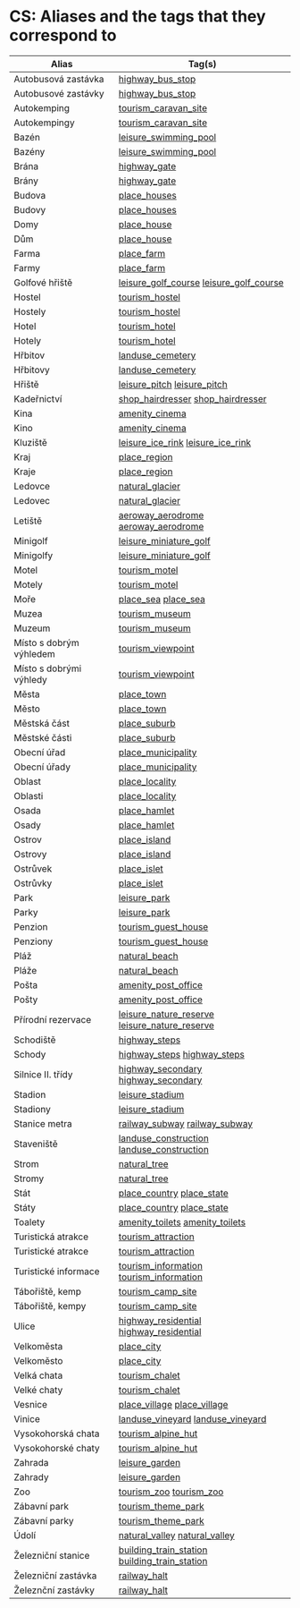# CS: Aliases and the tags that they correspond to

Alias | Tag(s) 
--- | --- 
Autobusová zastávka |  [highway\_bus\_stop](https://taginfo.openstreetmap.org/tags/highway=bus_stop)
Autobusové zastávky |  [highway\_bus\_stop](https://taginfo.openstreetmap.org/tags/highway=bus_stop)
Autokemping |  [tourism\_caravan\_site](https://taginfo.openstreetmap.org/tags/tourism=caravan_site)
Autokempingy |  [tourism\_caravan\_site](https://taginfo.openstreetmap.org/tags/tourism=caravan_site)
Bazén |  [leisure\_swimming\_pool](https://taginfo.openstreetmap.org/tags/leisure=swimming_pool)
Bazény |  [leisure\_swimming\_pool](https://taginfo.openstreetmap.org/tags/leisure=swimming_pool)
Brána |  [highway\_gate](https://taginfo.openstreetmap.org/tags/highway=gate)
Brány |  [highway\_gate](https://taginfo.openstreetmap.org/tags/highway=gate)
Budova |  [place\_houses](https://taginfo.openstreetmap.org/tags/place=houses)
Budovy |  [place\_houses](https://taginfo.openstreetmap.org/tags/place=houses)
Domy |  [place\_house](https://taginfo.openstreetmap.org/tags/place=house)
Dům |  [place\_house](https://taginfo.openstreetmap.org/tags/place=house)
Farma |  [place\_farm](https://taginfo.openstreetmap.org/tags/place=farm)
Farmy |  [place\_farm](https://taginfo.openstreetmap.org/tags/place=farm)
Golfové hřiště |  [leisure\_golf\_course](https://taginfo.openstreetmap.org/tags/leisure=golf_course) [leisure\_golf\_course](https://taginfo.openstreetmap.org/tags/leisure=golf_course)
Hostel |  [tourism\_hostel](https://taginfo.openstreetmap.org/tags/tourism=hostel)
Hostely |  [tourism\_hostel](https://taginfo.openstreetmap.org/tags/tourism=hostel)
Hotel |  [tourism\_hotel](https://taginfo.openstreetmap.org/tags/tourism=hotel)
Hotely |  [tourism\_hotel](https://taginfo.openstreetmap.org/tags/tourism=hotel)
Hřbitov |  [landuse\_cemetery](https://taginfo.openstreetmap.org/tags/landuse=cemetery)
Hřbitovy |  [landuse\_cemetery](https://taginfo.openstreetmap.org/tags/landuse=cemetery)
Hřiště |  [leisure\_pitch](https://taginfo.openstreetmap.org/tags/leisure=pitch) [leisure\_pitch](https://taginfo.openstreetmap.org/tags/leisure=pitch)
Kadeřnictví |  [shop\_hairdresser](https://taginfo.openstreetmap.org/tags/shop=hairdresser) [shop\_hairdresser](https://taginfo.openstreetmap.org/tags/shop=hairdresser)
Kina |  [amenity\_cinema](https://taginfo.openstreetmap.org/tags/amenity=cinema)
Kino |  [amenity\_cinema](https://taginfo.openstreetmap.org/tags/amenity=cinema)
Kluziště |  [leisure\_ice\_rink](https://taginfo.openstreetmap.org/tags/leisure=ice_rink) [leisure\_ice\_rink](https://taginfo.openstreetmap.org/tags/leisure=ice_rink)
Kraj |  [place\_region](https://taginfo.openstreetmap.org/tags/place=region)
Kraje |  [place\_region](https://taginfo.openstreetmap.org/tags/place=region)
Ledovce |  [natural\_glacier](https://taginfo.openstreetmap.org/tags/natural=glacier)
Ledovec |  [natural\_glacier](https://taginfo.openstreetmap.org/tags/natural=glacier)
Letiště |  [aeroway\_aerodrome](https://taginfo.openstreetmap.org/tags/aeroway=aerodrome) [aeroway\_aerodrome](https://taginfo.openstreetmap.org/tags/aeroway=aerodrome)
Minigolf |  [leisure\_miniature\_golf](https://taginfo.openstreetmap.org/tags/leisure=miniature_golf)
Minigolfy |  [leisure\_miniature\_golf](https://taginfo.openstreetmap.org/tags/leisure=miniature_golf)
Motel |  [tourism\_motel](https://taginfo.openstreetmap.org/tags/tourism=motel)
Motely |  [tourism\_motel](https://taginfo.openstreetmap.org/tags/tourism=motel)
Moře |  [place\_sea](https://taginfo.openstreetmap.org/tags/place=sea) [place\_sea](https://taginfo.openstreetmap.org/tags/place=sea)
Muzea |  [tourism\_museum](https://taginfo.openstreetmap.org/tags/tourism=museum)
Muzeum |  [tourism\_museum](https://taginfo.openstreetmap.org/tags/tourism=museum)
Místo s dobrým výhledem |  [tourism\_viewpoint](https://taginfo.openstreetmap.org/tags/tourism=viewpoint)
Místo s dobrými výhledy |  [tourism\_viewpoint](https://taginfo.openstreetmap.org/tags/tourism=viewpoint)
Města |  [place\_town](https://taginfo.openstreetmap.org/tags/place=town)
Město |  [place\_town](https://taginfo.openstreetmap.org/tags/place=town)
Městská část |  [place\_suburb](https://taginfo.openstreetmap.org/tags/place=suburb)
Městské části |  [place\_suburb](https://taginfo.openstreetmap.org/tags/place=suburb)
Obecní úřad |  [place\_municipality](https://taginfo.openstreetmap.org/tags/place=municipality)
Obecní úřady |  [place\_municipality](https://taginfo.openstreetmap.org/tags/place=municipality)
Oblast |  [place\_locality](https://taginfo.openstreetmap.org/tags/place=locality)
Oblasti |  [place\_locality](https://taginfo.openstreetmap.org/tags/place=locality)
Osada |  [place\_hamlet](https://taginfo.openstreetmap.org/tags/place=hamlet)
Osady |  [place\_hamlet](https://taginfo.openstreetmap.org/tags/place=hamlet)
Ostrov |  [place\_island](https://taginfo.openstreetmap.org/tags/place=island)
Ostrovy |  [place\_island](https://taginfo.openstreetmap.org/tags/place=island)
Ostrůvek |  [place\_islet](https://taginfo.openstreetmap.org/tags/place=islet)
Ostrůvky |  [place\_islet](https://taginfo.openstreetmap.org/tags/place=islet)
Park |  [leisure\_park](https://taginfo.openstreetmap.org/tags/leisure=park)
Parky |  [leisure\_park](https://taginfo.openstreetmap.org/tags/leisure=park)
Penzion |  [tourism\_guest\_house](https://taginfo.openstreetmap.org/tags/tourism=guest_house)
Penziony |  [tourism\_guest\_house](https://taginfo.openstreetmap.org/tags/tourism=guest_house)
Pláž |  [natural\_beach](https://taginfo.openstreetmap.org/tags/natural=beach)
Pláže |  [natural\_beach](https://taginfo.openstreetmap.org/tags/natural=beach)
Pošta |  [amenity\_post\_office](https://taginfo.openstreetmap.org/tags/amenity=post_office)
Pošty |  [amenity\_post\_office](https://taginfo.openstreetmap.org/tags/amenity=post_office)
Přírodní rezervace |  [leisure\_nature\_reserve](https://taginfo.openstreetmap.org/tags/leisure=nature_reserve) [leisure\_nature\_reserve](https://taginfo.openstreetmap.org/tags/leisure=nature_reserve)
Schodiště |  [highway\_steps](https://taginfo.openstreetmap.org/tags/highway=steps)
Schody |  [highway\_steps](https://taginfo.openstreetmap.org/tags/highway=steps) [highway\_steps](https://taginfo.openstreetmap.org/tags/highway=steps)
Silnice II. třídy |  [highway\_secondary](https://taginfo.openstreetmap.org/tags/highway=secondary) [highway\_secondary](https://taginfo.openstreetmap.org/tags/highway=secondary)
Stadion |  [leisure\_stadium](https://taginfo.openstreetmap.org/tags/leisure=stadium)
Stadiony |  [leisure\_stadium](https://taginfo.openstreetmap.org/tags/leisure=stadium)
Stanice metra |  [railway\_subway](https://taginfo.openstreetmap.org/tags/railway=subway) [railway\_subway](https://taginfo.openstreetmap.org/tags/railway=subway)
Staveniště |  [landuse\_construction](https://taginfo.openstreetmap.org/tags/landuse=construction) [landuse\_construction](https://taginfo.openstreetmap.org/tags/landuse=construction)
Strom |  [natural\_tree](https://taginfo.openstreetmap.org/tags/natural=tree)
Stromy |  [natural\_tree](https://taginfo.openstreetmap.org/tags/natural=tree)
Stát |  [place\_country](https://taginfo.openstreetmap.org/tags/place=country) [place\_state](https://taginfo.openstreetmap.org/tags/place=state)
Státy |  [place\_country](https://taginfo.openstreetmap.org/tags/place=country) [place\_state](https://taginfo.openstreetmap.org/tags/place=state)
Toalety |  [amenity\_toilets](https://taginfo.openstreetmap.org/tags/amenity=toilets) [amenity\_toilets](https://taginfo.openstreetmap.org/tags/amenity=toilets)
Turistická atrakce |  [tourism\_attraction](https://taginfo.openstreetmap.org/tags/tourism=attraction)
Turistické atrakce |  [tourism\_attraction](https://taginfo.openstreetmap.org/tags/tourism=attraction)
Turistické informace |  [tourism\_information](https://taginfo.openstreetmap.org/tags/tourism=information) [tourism\_information](https://taginfo.openstreetmap.org/tags/tourism=information)
Tábořiště, kemp |  [tourism\_camp\_site](https://taginfo.openstreetmap.org/tags/tourism=camp_site)
Tábořiště, kempy |  [tourism\_camp\_site](https://taginfo.openstreetmap.org/tags/tourism=camp_site)
Ulice |  [highway\_residential](https://taginfo.openstreetmap.org/tags/highway=residential) [highway\_residential](https://taginfo.openstreetmap.org/tags/highway=residential)
Velkoměsta |  [place\_city](https://taginfo.openstreetmap.org/tags/place=city)
Velkoměsto |  [place\_city](https://taginfo.openstreetmap.org/tags/place=city)
Velká chata |  [tourism\_chalet](https://taginfo.openstreetmap.org/tags/tourism=chalet)
Velké chaty |  [tourism\_chalet](https://taginfo.openstreetmap.org/tags/tourism=chalet)
Vesnice |  [place\_village](https://taginfo.openstreetmap.org/tags/place=village) [place\_village](https://taginfo.openstreetmap.org/tags/place=village)
Vinice |  [landuse\_vineyard](https://taginfo.openstreetmap.org/tags/landuse=vineyard) [landuse\_vineyard](https://taginfo.openstreetmap.org/tags/landuse=vineyard)
Vysokohorská chata |  [tourism\_alpine\_hut](https://taginfo.openstreetmap.org/tags/tourism=alpine_hut)
Vysokohorské chaty |  [tourism\_alpine\_hut](https://taginfo.openstreetmap.org/tags/tourism=alpine_hut)
Zahrada |  [leisure\_garden](https://taginfo.openstreetmap.org/tags/leisure=garden)
Zahrady |  [leisure\_garden](https://taginfo.openstreetmap.org/tags/leisure=garden)
Zoo |  [tourism\_zoo](https://taginfo.openstreetmap.org/tags/tourism=zoo) [tourism\_zoo](https://taginfo.openstreetmap.org/tags/tourism=zoo)
Zábavní park |  [tourism\_theme\_park](https://taginfo.openstreetmap.org/tags/tourism=theme_park)
Zábavní parky |  [tourism\_theme\_park](https://taginfo.openstreetmap.org/tags/tourism=theme_park)
Údolí |  [natural\_valley](https://taginfo.openstreetmap.org/tags/natural=valley) [natural\_valley](https://taginfo.openstreetmap.org/tags/natural=valley)
Železniční stanice |  [building\_train\_station](https://taginfo.openstreetmap.org/tags/building=train_station) [building\_train\_station](https://taginfo.openstreetmap.org/tags/building=train_station)
Železniční zastávka |  [railway\_halt](https://taginfo.openstreetmap.org/tags/railway=halt)
Železnční zastávky |  [railway\_halt](https://taginfo.openstreetmap.org/tags/railway=halt)
